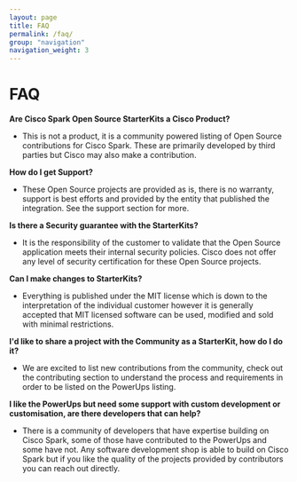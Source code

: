 ```yaml
---
layout: page
title: FAQ
permalink: /faq/
group: "navigation"
navigation_weight: 3
---
```


# FAQ
**Are Cisco Spark Open Source StarterKits a Cisco Product?**
* This is not a product, it is a community powered listing of Open Source contributions for Cisco Spark. These are primarily developed by third parties but Cisco may also make a contribution.

**How do I get Support?**
* These Open Source projects are provided as is, there is no warranty, support is best efforts and provided by the entity that published the integration. See the support section for more.

**Is there a Security guarantee with the StarterKits?**
* It is the responsibility of the customer to validate that the Open Source application meets their internal security policies. Cisco does not offer any level of security certification for these Open Source projects.

**Can I make changes to StarterKits?**
* Everything is published under the MIT license which is down to the interpretation of the individual customer however it is generally accepted that MIT licensed software can be used, modified and sold with minimal restrictions.

**I'd like to share a project with the Community as a StarterKit, how do I do it?**
* We are excited to list new contributions from the community, check out the contributing section to understand the process and requirements in order to be listed on the PowerUps listing.

**I like the PowerUps but need some support with custom development or customisation, are there developers that can help?**
* There is a community of developers that have expertise building on Cisco Spark, some of those have contributed to the PowerUps and some have not. Any software development shop is able to build on Cisco Spark but if you like the quality of the projects provided by contributors you can reach out directly.

